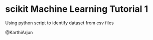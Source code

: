 # scikit Machine Learning Tutorial 1
Using python script to identify dataset from csv files

@KarthiArjun 


